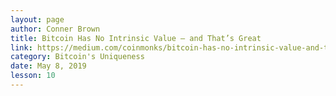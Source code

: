 ```yaml
---
layout: page
author: Conner Brown
title: Bitcoin Has No Intrinsic Value — and That’s Great
link: https://medium.com/coinmonks/bitcoin-has-no-intrinsic-value-and-thats-great-e6994adbfe0f
category: Bitcoin's Uniqueness
date: May 8, 2019
lesson: 10
---
```

